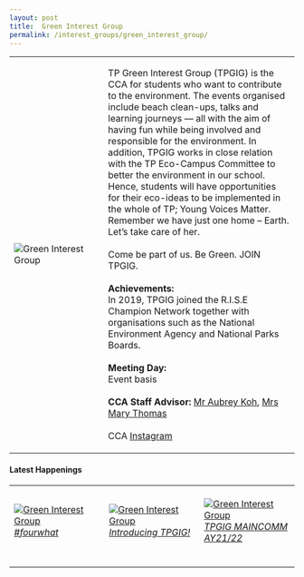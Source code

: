 ```yaml
---
layout: post
title:  Green Interest Group
permalink: /interest_groups/green_interest_group/
---
```


<div>
    <table>
        <tr>
            <td style="width:33%"><image src="{{site.baseurl}}/images/CCA_green_interest_group.jpg" style="display:block;margin-left:auto;margin-right:auto;" alt="Green Interest Group"></image></td>
            <td>
                <p>
                    TP Green Interest Group (TPGIG) is the CCA for students who want to contribute to the environment. The events organised include beach clean-ups, talks and learning journeys — all with the aim of having fun while being involved and responsible for the environment. In addition, TPGIG works in close relation with the TP Eco-Campus Committee to better the environment in our school. Hence, students will have opportunities for their eco-ideas to be implemented in the whole of TP; Young Voices Matter. Remember we have just one home – Earth. Let’s take care of her.<br>
                    <br>
                    Come be part of us. Be Green. JOIN TPGIG.
                    <br>
                    <br>
                    <b>Achievements:</b><br>
                    In 2019, TPGIG joined the R.I.S.E Champion Network together with organisations such as the National Environment Agency and National Parks Boards.<br>
                    <br>
                    <b>Meeting Day:</b><br>
                    Event basis<br>
                    <br>
                    <b>CCA Staff Advisor:</b> <a href="mailto:kohsn@tp.edu.sg">Mr Aubrey Koh</a>, <a href="mailto:maryt@tp.edu.sg">Mrs Mary Thomas</a><br>
                    <br>
                    CCA <a href="https://www.instagram.com/tpgig">Instagram</a>
                </p>
            </td>
        </tr>
    </table>
</div>

#### Latest Happenings

<table>
    <tr>
        <td style="width:33%"><br>
            <a href="https://www.instagram.com/p/CPDYxxUH1_0/">
                <image src="{{site.baseurl}}/images/CCA-gig-ig4.png" style="display:block;margin-left:auto;margin-right:auto;" alt="Green Interest Group">
                <h6 style="margin-top:0%">#fourwhat</h6>
                </image>
            </a>
        </td>
        <td style="width:33%"><br>
            <a href="https://www.instagram.com/p/COKFbQeHkWd/">
                <image src="{{site.baseurl}}/images/CCA-gig-ig5.png" style="display:block;margin-left:auto;margin-right:auto;" alt="Green Interest Group">
                <h6 style="margin-top:0%">Introducing TPGIG!</h6>
                </image>
            </a>
        </td>
        <td style="width:33%"><br>
            <a href="https://www.instagram.com/p/COHp3OFnAF-/">
                <image src="{{site.baseurl}}/images/CCA-gig-ig6.png" style="display:block;margin-left:auto;margin-right:auto;" alt="Green Interest Group">
                <h6 style="margin-top:0%">TPGIG MAINCOMM AY21/22</h6>    
                </image>
            </a>
        </td>
    </tr>
</table>
